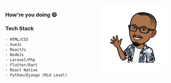 <img align="right" src="https://github.com/emekalites/emekalites/blob/master/me.png" alt="How're you doing" width=205px height=208px />

### How're you doing 😄


### Tech Stack
 ```
 - HTML/CSS
 - VueJs
 - ReactJs
 - NodeJs
 - Laravel/Php
 - Flutter/Dart
 - React Native
 - Python/Django (Mid Level)
```
